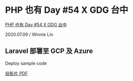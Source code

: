 # PHP 也有 Day #54 X GDG 台中

[PHP 也有 Day #54 X GDG 台中](https://events.laravel-dojo.com/events/6)

2020.07.09 / Winnie Lin

## Laravel 部署至 GCP 及 Azure

Deploy sample code

[投影片 PDF](https://bit.ly/2W2o6hj)
